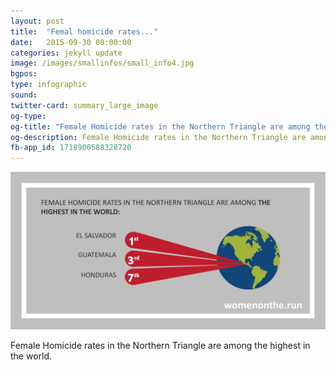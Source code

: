 ```yaml
---
layout: post
title:  "Femal homicide rates..."
date:   2015-09-30 08:00:00
categories: jekyll update
image: /images/smallinfos/small_info4.jpg
bgpos: 
type: infographic
sound: 
twitter-card: summary_large_image
og-type:
og-title: "Female Homicide rates in the Northern Triangle are among the highest in the world."
og-description: Female Homicide rates in the Northern Triangle are among the highest in the world.
fb-app_id: 1718900588328720
---
```


<img src="/images/Twitter_4.jpg"/>

Female Homicide rates in the Northern Triangle are among the highest in the world.